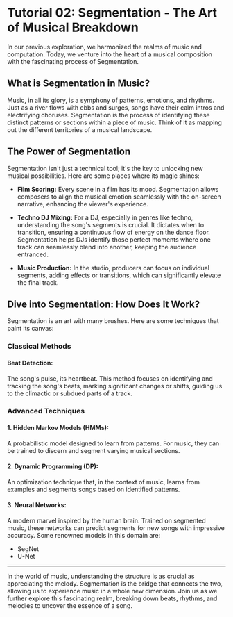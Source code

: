 # Tutorial 02: Segmentation - The Art of Musical Breakdown

In our previous exploration, we harmonized the realms of music and computation. Today, we venture into the heart of a musical composition with the fascinating process of Segmentation.

## What is Segmentation in Music?

Music, in all its glory, is a symphony of patterns, emotions, and rhythms. Just as a river flows with ebbs and surges, songs have their calm intros and electrifying choruses. Segmentation is the process of identifying these distinct patterns or sections within a piece of music. Think of it as mapping out the different territories of a musical landscape.

## The Power of Segmentation

Segmentation isn't just a technical tool; it's the key to unlocking new musical possibilities. Here are some places where its magic shines:

- **Film Scoring:** Every scene in a film has its mood. Segmentation allows composers to align the musical emotion seamlessly with the on-screen narrative, enhancing the viewer's experience.

- **Techno DJ Mixing:** For a DJ, especially in genres like techno, understanding the song's segments is crucial. It dictates when to transition, ensuring a continuous flow of energy on the dance floor. Segmentation helps DJs identify those perfect moments where one track can seamlessly blend into another, keeping the audience entranced.

- **Music Production:** In the studio, producers can focus on individual segments, adding effects or transitions, which can significantly elevate the final track.

## Dive into Segmentation: How Does It Work?

Segmentation is an art with many brushes. Here are some techniques that paint its canvas:

### Classical Methods
#### **Beat Detection:** 
The song's pulse, its heartbeat. This method focuses on identifying and tracking the song's beats, marking significant changes or shifts, guiding us to the climactic or subdued parts of a track.

### Advanced Techniques
#### 1. **Hidden Markov Models (HMMs):**
A probabilistic model designed to learn from patterns. For music, they can be trained to discern and segment varying musical sections.

#### 2. **Dynamic Programming (DP):**
An optimization technique that, in the context of music, learns from examples and segments songs based on identified patterns.

#### 3. **Neural Networks:**
A modern marvel inspired by the human brain. Trained on segmented music, these networks can predict segments for new songs with impressive accuracy. Some renowned models in this domain are:
- SegNet
- U-Net

---

In the world of music, understanding the structure is as crucial as appreciating the melody. Segmentation is the bridge that connects the two, allowing us to experience music in a whole new dimension. Join us as we further explore this fascinating realm, breaking down beats, rhythms, and melodies to uncover the essence of a song.